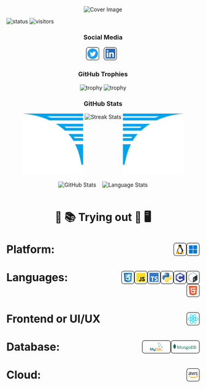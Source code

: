 <p align="center"><img src="images/header/Aniket-cover.svg" alt="Cover Image" /></p>


![status](https://img.shields.io/badge/Btw-I%20use%20Ubuntu-red)
![visitors](https://visitor-badge.laobi.icu/badge?page_id=2004_Aniket_Datta.2004mathematicsEnthusiastAniketDatta)


<h3 align="center">Social Media</h3>

<p align="center">
    <a href="https://twitter.com/2004niketdatta"><img height="34" src="images/social/twitter.svg" alt="Twitter"></a>&nbsp;&nbsp;
    <a href="https://www.linkedin.com/in/2004aniketdatta/"><img height="34" src="images/social/linkedin.svg" alt="LinkedIn"></a>&nbsp;&nbsp;
    <!-- <a href="https://raw.githubusercontent.com/Aniket-Datta/anikets-resume/main/Aniket_Datta_Resume.pdf"><img height="34" src="images/social/resume.svg" alt="Resume"></a> -->
</p>

<h3 align="center">GitHub Trophies</h3>
<div align="center">

![trophy](https://github-profile-trophy.vercel.app/?username=2004mathematicsEnthusiastAniketDatta&theme=dark_lover&no-frame=true&no-bg=true&margin-w=4&column=6&title=MultiLanguage,Joined2020,Organizations,Commits,Reviews,Followers)
![trophy](https://github-profile-trophy.vercel.app/?username=2004mathematicsEnthusiastAniketDatta&theme=dark_lover&no-frame=true&no-bg=true&margin-w=4&column=5&title=Stars,PullRequest,Repositories,Experience,Issues)

</div>
<h3 align="center">GitHub Stats</h3>
<div align="center">
    <img height="160px" width="160px" src="images/wings/Left.svg" alt="Left Wing">
    <img align="top" src="https://github-readme-streak-stats.herokuapp.com/?user=2004mathematicsEnthusiastAniketDatta&theme=windows-dark&hide_border=true" alt="Streak Stats">
    <img height="160px" width="160px" src="images/wings/Right.svg" alt="Right Wing">
    <p></p>
    <img src="https://github-readme-stats.vercel.app/api?username=2004mathematicsEnthusiastAniketDatta&show_icons=true&locale=en&theme=github_dark&hide_border=true&bg_color=000000&count_private=true" alt="GitHub Stats">
    &nbsp;&nbsp;
    <img align=top src="https://github-readme-stats.vercel.app/api/top-langs?username=2004mathematicsEnthusiastAniketDatta&show_icons=true&locale=en&theme=github_dark&hide_border=true&bg_color=000000&layout=compact&langs_count=10&hide=assembly,fortran,rust,java,r,dart,c%23,jupyter%20notebook,c%2B%2B,tex,pug" height="194.8px" alt="Language Stats">
</div>
<br>
<h1 align=center>

:open_book: :books: Trying out :closed_book: :desktop_computer:

</h1>
<h1>Platform:&nbsp;&nbsp;
    <!-- <img src="images/platform/macos.svg" height="34" alt="macOS" align=right>&nbsp;&nbsp; -->
    <img src="images/platform/windows.svg" height="34" alt="Windows" align=right>&nbsp;&nbsp;
    <img src="images/platform/linux.svg" height="34" alt="Linux" align=right>&nbsp;&nbsp;
</h1>

<h1>Languages:&nbsp;&nbsp;
    <img src="images/pl/bash.svg" height="34" alt="Bash" align=right>&nbsp;&nbsp;
    <img src="images/pl/c.svg" height="34" alt="C" align=right>&nbsp;&nbsp;
    <img src="images/pl/python.svg" height="34" alt="Python" align=right>&nbsp;&nbsp;
    <img src="images/frontend/ts.svg" height="34" alt="TS" align=right>&nbsp;&nbsp;
    <img src="images/frontend/js.svg" height="34" alt="JS" align=right>&nbsp;&nbsp;
    <img src="images/frontend/css.svg" height="34" alt="CSS" align=right>&nbsp;&nbsp;
    <img src="images/frontend/html.svg" height="34" alt="HTML" align=right>&nbsp;&nbsp;
</h1>

<h1>Frontend or UI/UX
    <img src="images/frontend/react.svg" height="34" alt="React" align=right>&nbsp;&nbsp;
</h1>

<!-- <h1>Backend:&nbsp;&nbsp;
    <img src="images/backend/fastapi.svg" height="34" alt="FastAPI" align=right>&nbsp;&nbsp;
    <img src="images/backend/express.svg" height="34" alt="Express" align=right>&nbsp;&nbsp;
    <img src="images/backend/node.svg" height="34" alt="Node" align=right>&nbsp;&nbsp;
</h1> -->

<h1>Database:&nbsp;&nbsp;
    <img src="images/db/mongodb.svg" height="34" alt="MongoDB" align=right>&nbsp;&nbsp;
    <img src="images/db/mysql.svg" height="34" alt="MySQL" align=right>&nbsp;&nbsp;
</h1>

<h1>Cloud:&nbsp;&nbsp;
    <img src="images/cloud/aws.svg" height="34" alt="Amazon Web Services" align=right>&nbsp;&nbsp;
</h1>

<!-- <h1>DevOps:&nbsp;&nbsp;
    <img src="images/cloud/kubernetes.svg" height="34" alt="Kubernetes" align=right>&nbsp;&nbsp;
    <img src="images/cloud/docker.svg" height="34" alt="Docker" align=right>&nbsp;&nbsp;
    <img src="images/cloud/jenkins.svg" height="34" alt="Jenkins" align=right>&nbsp;&nbsp;
    <img src="images/cloud/github.svg" height="34" alt="GitHub" align=right>&nbsp;&nbsp;
    <img src="images/cloud/git.svg" height="34" alt="Git" align=right>&nbsp;&nbsp;
</h1> -->
<br><br/>
<!-- <h1 align=center>Experience</h1>

<!-- <div align=center>

| Role               | Organisation                                        | Time Period        | Type       |
| ------------------ | --------------------------------------------------- | ------------------ | ---------- |
| Frontend Engineer |   | Jun 2023 - Present | Internship | -->

<!-- </div> --> 

<br></br>
<!-- <div align=center>
    <img src="profile-3d-contrib/profile-night-green.svg" height="500" alt="Profile 3D Contrib">
</div> -->

